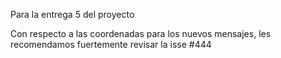 Para la entrega 5 del proyecto

Con respecto a las coordenadas para los nuevos mensajes, les recomendamos fuertemente revisar la isse #444

